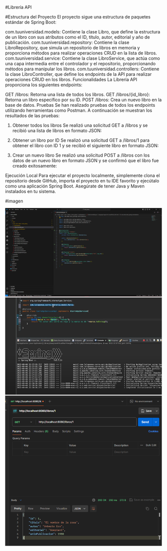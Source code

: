 #Librería API


#Estructura del Proyecto
El proyecto sigue una estructura de paquetes estándar de Spring Boot:

com.tuuniversidad.models: Contiene la clase Libro, que define la estructura de un libro con sus atributos como el ID, título, autor, editorial y año de publicación.
com.tuuniversidad.repository: Contiene la clase LibroRepository, que simula un repositorio de libros en memoria y proporciona métodos para realizar operaciones CRUD en la lista de libros.
com.tuuniversidad.service: Contiene la clase LibroService, que actúa como una capa intermedia entre el controlador y el repositorio, proporcionando métodos para manipular los libros.
com.tuuniversidad.controllers: Contiene la clase LibroController, que define los endpoints de la API para realizar operaciones CRUD en los libros.
Funcionalidades
La Librería API proporciona los siguientes endpoints:

GET /libros: Retorna una lista de todos los libros.
GET /libros/{id_libro}: Retorna un libro específico por su ID.
POST /libros: Crea un nuevo libro en la base de datos.
Pruebas
Se han realizado pruebas de todos los endpoints utilizando herramientas como Postman. A continuación se muestran los resultados de las pruebas:

1. Obtener todos los libros
Se realizó una solicitud GET a /libros y se recibió una lista de libros en formato JSON:


2. Obtener un libro por ID
Se realizó una solicitud GET a /libros/1 para obtener el libro con ID 1 y se recibió el siguiente libro en formato JSON:


3. Crear un nuevo libro
Se realizó una solicitud POST a /libros con los datos de un nuevo libro en formato JSON y se confirmó que el libro fue creado exitosamente:


Ejecución Local
Para ejecutar el proyecto localmente, simplemente clona el repositorio desde GitHub, importa el proyecto en tu IDE favorito y ejecútalo como una aplicación Spring Boot. Asegúrate de tener Java y Maven instalados en tu sistema.

#imagen 

![Captura de Pantalla de la Aplicación](https://github.com/Guerrero2403/tarea-numero-2/blob/main/Captura1.PNG)
![Captura de Pantalla de la Aplicación](https://github.com/Guerrero2403/tarea-numero-2/blob/main/Captura2.PNG)
![Captura de Pantalla de la Aplicación](https://github.com/Guerrero2403/tarea-numero-2/blob/main/Captura4.PNG)


